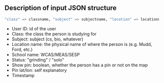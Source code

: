 ## Description of input JSON structure
```elixir
"class" => classname, "subject" => subjectname, "location" => locationname, "area" => area, "school" => schoolname, "status" => status, "showpin" => showpin, "pinlatitude" => pinlat, "pinlongitude" => pinlon
```
- User ID: id of the user
- Class: the class the person is studying for
- Subject: subject (cs, bio, whatever)
- Location name: the physical name of where the person is (e.g. Mudd, Ford, etc.)
- School name: WCAS/MEAS/SESP
- Status: "grinding" / "solo"
- Show pin: boolean, whether the person has a pin or not on the map
- Pin lat/lon: self explanatory
- Timestamp